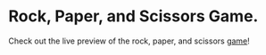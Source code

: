# Rock, Paper, and Scissors Game.
Check out the live preview of the rock, paper, and scissors [game](https://muhammadmohie.github.io/rock-paper-scissors/)!
